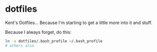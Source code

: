 # dotfiles

Kent's Dotfiles... Because I'm starting to get a little more into it and stuff.

Because I always forget, do this:

```bash
ln -s dotfiles/.bash_profile ~/.bash_profile
# others also
```
